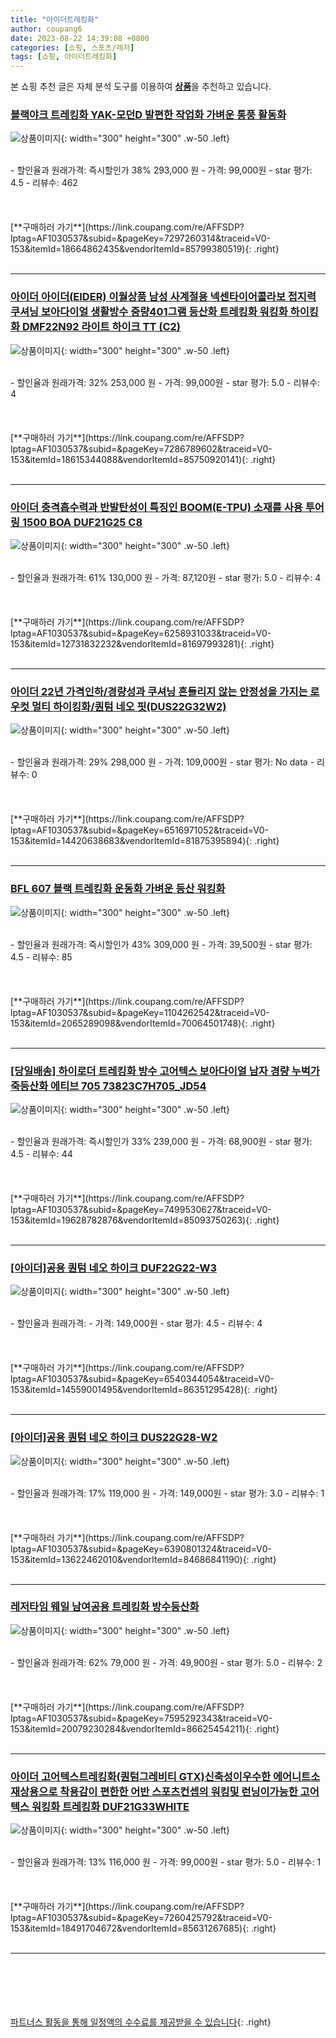 ```yaml
---
title: "아이더트레킹화"
author: coupang6
date: 2023-08-22 14:39:08 +0800
categories: [쇼핑, 스포츠/레저]
tags: [쇼핑, 아이더트레킹화]
---
```


본 쇼핑 추천 글은 자체 분석 도구를 이용하여 [**상품**](https://link.coupang.com/a/bao1ui)을 추천하고 있습니다.

### [블랙야크 트레킹화 YAK-모던D 발편한 작업화 가벼운 통풍 활동화](https://link.coupang.com/re/AFFSDP?lptag=AF1030537&subid=&pageKey=7297260314&traceid=V0-153&itemId=18664862435&vendorItemId=85799380519)

![상품이미지](https://thumbnail8.coupangcdn.com/thumbnails/remote/230x230ex/image/vendor_inventory/df8c/b836b564613c70e08630b91308486cd9a3fa118a8461ed8e5eedd2a69276.jpg){: width="300" height="300" .w-50 .left}


<br>
- 할인율과 원래가격: 즉시할인가 38%  293,000   원
- 가격: 99,000원
- star 평가: 4.5
- 리뷰수: 462
<br>
<br>
<br>
<br>
[**구매하러 가기**](https://link.coupang.com/re/AFFSDP?lptag=AF1030537&subid=&pageKey=7297260314&traceid=V0-153&itemId=18664862435&vendorItemId=85799380519){: .right}
<br>
<br>

---

### [아이더 아이더(EIDER) 이월상품 남성 사계절용 넥센타이어콜라보 접지력 쿠셔닝 보아다이얼 생활방수 중량401그램 등산화 트레킹화 워킹화 하이킹화 DMF22N92 라이트 하이크 TT (C2)](https://link.coupang.com/re/AFFSDP?lptag=AF1030537&subid=&pageKey=7286789602&traceid=V0-153&itemId=18615344088&vendorItemId=85750920141)

![상품이미지](https://thumbnail8.coupangcdn.com/thumbnails/remote/230x230ex/image/vendor_inventory/ad67/e95a4a2b96130736d0c6f18090d8887462a25d58f81f800ec9e5f8841bf6.png){: width="300" height="300" .w-50 .left}


<br>
- 할인율과 원래가격: 32%  253,000   원
- 가격: 99,000원
- star 평가: 5.0
- 리뷰수: 4
<br>
<br>
<br>
<br>
[**구매하러 가기**](https://link.coupang.com/re/AFFSDP?lptag=AF1030537&subid=&pageKey=7286789602&traceid=V0-153&itemId=18615344088&vendorItemId=85750920141){: .right}
<br>
<br>

---

### [아이더 충격흡수력과 반발탄성이 특징인 BOOM(E-TPU) 소재를 사용 투어링 1500 BOA DUF21G25 C8](https://link.coupang.com/re/AFFSDP?lptag=AF1030537&subid=&pageKey=6258931033&traceid=V0-153&itemId=12731832232&vendorItemId=81697993281)

![상품이미지](https://thumbnail6.coupangcdn.com/thumbnails/remote/230x230ex/image/vendor_inventory/5ecb/6e77c2c5bcaf1405a7401fecdbe06d54345b1019e5e159de2ffa54d36db4.jpg){: width="300" height="300" .w-50 .left}


<br>
- 할인율과 원래가격: 61%  130,000   원
- 가격: 87,120원
- star 평가: 5.0
- 리뷰수: 4
<br>
<br>
<br>
<br>
[**구매하러 가기**](https://link.coupang.com/re/AFFSDP?lptag=AF1030537&subid=&pageKey=6258931033&traceid=V0-153&itemId=12731832232&vendorItemId=81697993281){: .right}
<br>
<br>

---

### [아이더 22년 가격인하/경량성과 쿠셔닝 흔들리지 않는 안정성을 가지는 로우컷 멀티 하이킹화/퀀텀 네오 핏(DUS22G32W2)](https://link.coupang.com/re/AFFSDP?lptag=AF1030537&subid=&pageKey=6516971052&traceid=V0-153&itemId=14420638683&vendorItemId=81875395894)

![상품이미지](https://thumbnail8.coupangcdn.com/thumbnails/remote/230x230ex/image/vendor_inventory/3137/87e7256d0f48ca9075465e2e8125e4952bf07a74d555b2992fa1d56aa510.jpg){: width="300" height="300" .w-50 .left}


<br>
- 할인율과 원래가격: 29%  298,000   원
- 가격: 109,000원
- star 평가: No data
- 리뷰수: 0
<br>
<br>
<br>
<br>
[**구매하러 가기**](https://link.coupang.com/re/AFFSDP?lptag=AF1030537&subid=&pageKey=6516971052&traceid=V0-153&itemId=14420638683&vendorItemId=81875395894){: .right}
<br>
<br>

---

### [BFL 607 블랙 트레킹화 운동화 가벼운 등산 워킹화](https://link.coupang.com/re/AFFSDP?lptag=AF1030537&subid=&pageKey=1104262542&traceid=V0-153&itemId=2065289098&vendorItemId=70064501748)

![상품이미지](https://thumbnail6.coupangcdn.com/thumbnails/remote/230x230ex/image/vendor_inventory/ee05/38f5d72ea9c943f0b6708eb1ad4403b442eac1c4409112918a24ff2518de.jpg){: width="300" height="300" .w-50 .left}


<br>
- 할인율과 원래가격: 즉시할인가 43%  309,000   원
- 가격: 39,500원
- star 평가: 4.5
- 리뷰수: 85
<br>
<br>
<br>
<br>
[**구매하러 가기**](https://link.coupang.com/re/AFFSDP?lptag=AF1030537&subid=&pageKey=1104262542&traceid=V0-153&itemId=2065289098&vendorItemId=70064501748){: .right}
<br>
<br>

---

### [[당일배송] 하이로더 트레킹화 방수 고어텍스 보아다이얼 남자 경량 누벅가죽등산화 에티브 705 73823C7H705_JD54](https://link.coupang.com/re/AFFSDP?lptag=AF1030537&subid=&pageKey=7499530627&traceid=V0-153&itemId=19628782876&vendorItemId=85093750263)

![상품이미지](https://thumbnail9.coupangcdn.com/thumbnails/remote/230x230ex/image/vendor_inventory/89b7/1e75edbf013caaa0df57077f3f3b0b26439a4d99c3d01d0a11297d020194.JPG){: width="300" height="300" .w-50 .left}


<br>
- 할인율과 원래가격: 즉시할인가 33%  239,000   원
- 가격: 68,900원
- star 평가: 4.5
- 리뷰수: 44
<br>
<br>
<br>
<br>
[**구매하러 가기**](https://link.coupang.com/re/AFFSDP?lptag=AF1030537&subid=&pageKey=7499530627&traceid=V0-153&itemId=19628782876&vendorItemId=85093750263){: .right}
<br>
<br>

---

### [[아이더]공용 퀀텀 네오 하이크 DUF22G22-W3](https://link.coupang.com/re/AFFSDP?lptag=AF1030537&subid=&pageKey=6540344054&traceid=V0-153&itemId=14559001495&vendorItemId=86351295428)

![상품이미지](https://thumbnail9.coupangcdn.com/thumbnails/remote/230x230ex/image/vendor_inventory/14f4/3b1eff459915ae2985caa8de2a17a3a13ab773049760f0e2058f66fe6509.jpg){: width="300" height="300" .w-50 .left}


<br>
- 할인율과 원래가격: 
- 가격: 149,000원
- star 평가: 4.5
- 리뷰수: 4
<br>
<br>
<br>
<br>
[**구매하러 가기**](https://link.coupang.com/re/AFFSDP?lptag=AF1030537&subid=&pageKey=6540344054&traceid=V0-153&itemId=14559001495&vendorItemId=86351295428){: .right}
<br>
<br>

---

### [[아이더]공용 퀀텀 네오 하이크 DUS22G28-W2](https://link.coupang.com/re/AFFSDP?lptag=AF1030537&subid=&pageKey=6390801324&traceid=V0-153&itemId=13622462010&vendorItemId=84686841190)

![상품이미지](https://thumbnail10.coupangcdn.com/thumbnails/remote/230x230ex/image/vendor_inventory/47b2/15bfa17d8e0584ccd062648d52ef968fb076eed372ec2a5db1ded9f81b00.jpg){: width="300" height="300" .w-50 .left}


<br>
- 할인율과 원래가격: 17%  119,000   원
- 가격: 149,000원
- star 평가: 3.0
- 리뷰수: 1
<br>
<br>
<br>
<br>
[**구매하러 가기**](https://link.coupang.com/re/AFFSDP?lptag=AF1030537&subid=&pageKey=6390801324&traceid=V0-153&itemId=13622462010&vendorItemId=84686841190){: .right}
<br>
<br>

---

### [레저타임 웨일 남여공용 트레킹화 방수등산화](https://link.coupang.com/re/AFFSDP?lptag=AF1030537&subid=&pageKey=7595292343&traceid=V0-153&itemId=20079230284&vendorItemId=86625454211)

![상품이미지](https://thumbnail8.coupangcdn.com/thumbnails/remote/230x230ex/image/vendor_inventory/6b1f/8edef10e3ae1787b55fba045b1801dc3fb1edcd5c3b2fb18e95a8af1964b.jpg){: width="300" height="300" .w-50 .left}


<br>
- 할인율과 원래가격: 62%  79,000   원
- 가격: 49,900원
- star 평가: 5.0
- 리뷰수: 2
<br>
<br>
<br>
<br>
[**구매하러 가기**](https://link.coupang.com/re/AFFSDP?lptag=AF1030537&subid=&pageKey=7595292343&traceid=V0-153&itemId=20079230284&vendorItemId=86625454211){: .right}
<br>
<br>

---

### [아이더 고어텍스트레킹화(퀀텀그레비티 GTX)신축성이우수한 에어니트소재상용으로 착용감이 편한한 어반 스포츠컨셉의 워킹및 런닝이가능한 고어텍스 워킹화 트레킹화 DUF21G33WHITE](https://link.coupang.com/re/AFFSDP?lptag=AF1030537&subid=&pageKey=7260425792&traceid=V0-153&itemId=18491704672&vendorItemId=85631267685)

![상품이미지](https://thumbnail7.coupangcdn.com/thumbnails/remote/230x230ex/image/vendor_inventory/2068/63b125be1e16a6462ce23bd1cb004564d0238767d8e843fe686884f8d97d.jpg){: width="300" height="300" .w-50 .left}


<br>
- 할인율과 원래가격: 13%  116,000   원
- 가격: 99,000원
- star 평가: 5.0
- 리뷰수: 1
<br>
<br>
<br>
<br>
[**구매하러 가기**](https://link.coupang.com/re/AFFSDP?lptag=AF1030537&subid=&pageKey=7260425792&traceid=V0-153&itemId=18491704672&vendorItemId=85631267685){: .right}
<br>
<br>

---
<br><br><br><br><br> [파트너스 활동을 통해 일정액의 수수료를 제공받을 수 있습니다](https://link.coupang.com/a/bao1ui){: .right}